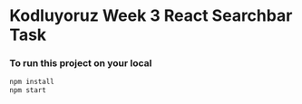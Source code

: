 # Kodluyoruz Week 3 React Searchbar Task 

### To run this project on your local 
```bash
npm install
npm start
```
